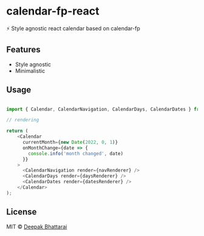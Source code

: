 # calendar-fp-react

⚡ Style agnostic react calendar based on calendar-fp

## Features

- Style agnostic
- Minimalistic

## Usage

```js

import { Calendar, CalendarNavigation, CalendarDays, CalendarDates } from 'calendar-fp-react';

// rendering

return (
    <Calendar
      currentMonth={new Date(2022, 0, 1)}
      onMonthChange={date => {
        console.info('month changed', date)
      }}
    >
      <CalendarNavigation render={navRenderer} />
      <CalendarDays render={daysRenderer} />
      <CalendarDates render={datesRenderer} />
    </Calendar>
);

```

## License

MIT © [Deepak Bhattarai](https://github.com/bring2dip)
